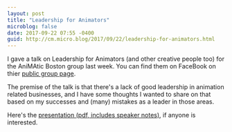 ```yaml
---
layout: post
title: "Leadership for Animators"
microblog: false
date: 2017-09-22 07:55 -0400
guid: http://cm.micro.blog/2017/09/22/leadership-for-animators.html
---
```

I gave a talk on Leadership for Animators (and other creative people too) for the AniMAtic Boston group last week. You can find them on FaceBook on thier [public group page](https://www.facebook.com/groups/448381015494577/). 

The premise of the talk is that there's a lack of good leadership in animation related businesses, and I have some thoughts I wanted to share on that based on my successes and (many) mistakes as a leader in those areas. 

Here's the [presentation (pdf, includes speaker notes)](https://www.dropbox.com/s/34nkwmq3jr4545p/leadership%20for%20animators.pdf?dl=0), if anyone is interested. 
